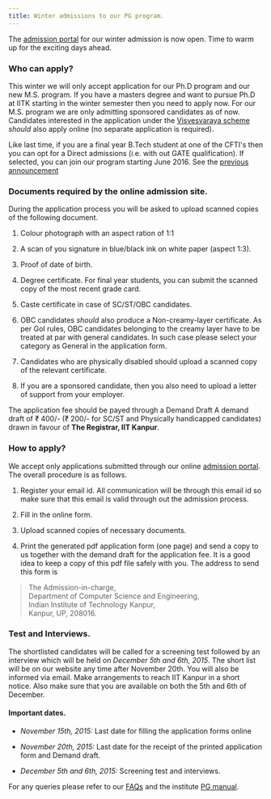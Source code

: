 ```yaml
---
title: Winter admissions to our PG program.
---
```


The [admission portal] for our winter admission is now open. Time to
warm up for the exciting days ahead.

<!--more-->

### Who can apply?

This winter we will only accept application for our Ph.D program and
our new M.S. program. If you have a masters degree and want to pursue
Ph.D at IITK starting in the winter semester then you need to apply
now. For our M.S. program we are only admitting sponsored candidates
as of now. Candidates interested in the application under the
[Visvesvaraya scheme][vishy-scheme] *should* also apply online (no
separate application is required).

Like last time, if you are a final year B.Tech student at one of the
CFTI's then you can opt for a Direct admissions (i.e. with out GATE
qualification). If selected, you can join our program starting
June 2016. See the [previous announcement][direct-phd]


### Documents required by the online admission site.

During the application process you will be asked to upload scanned
copies of the following document.

1. Colour photograph with an aspect ration of 1:1

2. A scan of you signature in blue/black ink on white paper (aspect
   1:3).

3. Proof of date of birth.

4. Degree certificate. For final year students, you can submit the
   scanned copy of the most recent grade card.

5. Caste certificate in case of SC/ST/OBC candidates.

6. OBC candidates *should* also produce a Non-creamy-layer
   certificate. As per GoI rules, OBC candidates belonging to the
   creamy layer have to be treated at par with general candidates. In
   such case please select your category as General in the application
   form.

7. Candidates who are physically disabled should upload a scanned copy of
   the relevant certificate.

8. If you are a sponsored candidate, then you also need to upload a
   letter of support from your employer.

The application fee should be payed through a Demand Draft A demand
draft of ₹ 400/- (₹ 200/- for SC/ST and Physically handicapped
candidates) drawn in favour of **The Registrar, IIT Kanpur**.

### How to apply?

We accept only applications submitted through our online
[admission portal]. The overall procedure is as follows.

1. Register your email id. All communication will be through this
   email id so make sure that this email is valid through out the
   admission process.

2. Fill in the online form.

3. Upload scanned copies of necessary documents.

4. Print the generated pdf application form (one page) and send a copy
   to us together with the demand draft for the application fee. It is
   a good idea to keep a copy of this pdf file safely with you. The
   address to send this form is

> The Admission-in-charge,\
> Department of Computer Science and Engineering,\
> Indian Institute of Technology Kanpur,\
> Kanpur, UP, 208016.


### Test and Interviews.

The shortlisted candidates will be called for a screening test
followed by an interview which will be held on *December 5th and 6th,
2015*. The short list will be on our website any time after November
20th. You will also be informed via email. Make arrangements to reach
IIT Kanpur in a short notice. Also make sure that you are available on
both the 5th and 6th of December.

#### Important dates.

- *November 15th, 2015:* Last date for filling the application forms online

- *November 20th, 2015:* Last date for the receipt of the printed
  application form and Demand draft.

- *December 5th and 6th, 2015:* Screening test and interviews.


For any queries please refer to our [FAQs](/faq.html) and the
institute [PG manual].


[GATE]: <http://en.wikipedia.org/wiki/Graduate_Aptitude_Test_in_Engineering>
[PG manual]: <http://www.iitk.ac.in/doaa/PG%20Manual%20Final.pdf> "PG Manual"
[direct-phd]: </announcements/2014-09-29-Direct-Admission-without-GATE/>
[travel]: </travel> "Reaching IIT Kanpur"
[doaa]: <http://www.iitk.ac.in/doaa/DOAA/admissions.html>
[vishy-scheme]: </announcements/2015-07-02-Visvesvaraya-PhD-Scheme>



[admission portal]: <http://admissions.cse.iitk.ac.in>
[PG manual]: <http://www.iitk.ac.in/doaa/PG%20Manual%20Final.pdf> "PG Manual"
[cfti]: <http://mhrd.gov.in/technical-education-1>
